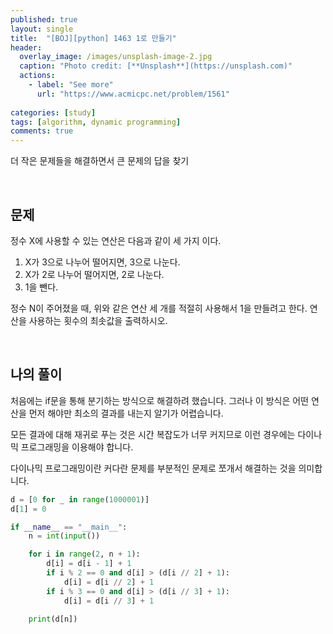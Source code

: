 ```yaml
---
published: true
layout: single
title:  "[BOJ][python] 1463 1로 만들기"
header:
  overlay_image: /images/unsplash-image-2.jpg
  caption: "Photo credit: [**Unsplash**](https://unsplash.com)"
  actions:
    - label: "See more"
      url: "https://www.acmicpc.net/problem/1561"
      
categories: [study]
tags: [algorithm, dynamic programming]
comments: true
---
```


더 작은 문제들을 해결하면서 큰 문제의 답을 찾기
&nbsp;

&nbsp;
## 문제

정수 X에 사용할 수 있는 연산은 다음과 같이 세 가지 이다.

1. X가 3으로 나누어 떨어지면, 3으로 나눈다.
2. X가 2로 나누어 떨어지면, 2로 나눈다.
3. 1을 뺀다.  

정수 N이 주어졌을 때, 위와 같은 연산 세 개를 적절히 사용해서 1을 만들려고 한다. 연산을 사용하는 횟수의 최솟값을 출력하시오.

&nbsp;
## 나의 풀이 
처음에는 if문을 통해 분기하는 방식으로 해결하려 했습니다. 
그러나 이 방식은 어떤 연산을 먼저 해야만 최소의 결과를 내는지 알기가 어렵습니다. 

모든 결과에 대해 재귀로 푸는 것은 시간 복잡도가 너무 커지므로 이런 경우에는 다이나믹 프로그래밍을 이용해야 합니다. 

다이나믹 프로그래밍이란 커다란 문제를 부분적인 문제로 쪼개서 해결하는 것을 의미합니다. 


```py
d = [0 for _ in range(1000001)]
d[1] = 0

if __name__ == "__main__":
    n = int(input())

    for i in range(2, n + 1):
        d[i] = d[i - 1] + 1
        if i % 2 == 0 and d[i] > (d[i // 2] + 1):
            d[i] = d[i // 2] + 1
        if i % 3 == 0 and d[i] > (d[i // 3] + 1):
            d[i] = d[i // 3] + 1

    print(d[n])
```
